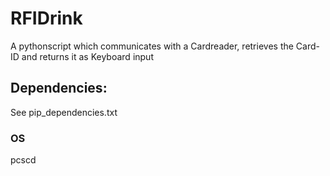 # RFIDrink

A pythonscript which communicates with a Cardreader, retrieves the Card-ID and returns it as Keyboard input

## Dependencies:
See pip_dependencies.txt

### OS
pcscd
